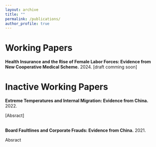 ```yaml
---
layout: archive
title: ""
permalink: /publications/
author_profile: true
---
```


<style>
details > summary {
  list-style: none;
}
details > summary::-webkit-details-marker {
  display: none;
}
</style>


# Working Papers

__Health Insurance and the Rise of Female Labor Forces: Evidence from New Cooperative Medical Scheme.__ 2024.
[draft comming soon]






# Inactive Working Papers

__Extreme Temperatures and Internal Migration: Evidence from China.__ 2022.

<details>
<summary>[Absract]</summary>
  <font size = 1.5> This paper investigates the impacts of extreme temperatures on internal migration in China from 1995 to 2010, employing county-level data for analysis. The findings reveal a significant migrate-out effect from counties experiencing extreme low temperatures; specifically, an additional day with temperatures below 10F increases net outmigration by 0.073 percentage points compared to a day with temperatures ranging between 50-60F. Conversely, increased temperature act as a deterrent to migration, with male outmigration showing a significant decrease under extreme high temperatures (>90F). This divergence in response to extreme temperatures is postulated to stem from variations in perceptual abilities. Intriguingly, female migrants display a distinct pattern, remaining unaffected in their migratory responses to both extreme high and low temperatures. This deviation may be attributed to entrenched traditional Chinese ideologies influencing female mobility. Further investigation into rural regions and agricultural growing seasons yields results consistent with the baseline results, with a more pronounced effect from high temperatures, thereby providing a suggestive evidence of potential liquidity constraints based on the agricultural mechanism, suggesting that the financial hardships from failed agricultural outputs can act as a barrier, preventing individuals from migrating even if they are motivated to do so. </font>
</details>


<br/>

__Board Faultlines and Corporate Frauds: Evidence from China.__ 2021.
<details>
<summary>Absract</summary>
  
  This paper takes China's A-share listed companies from 2010 to 2019 as research samples to study the influence of different types of board faultlines on the violations of listed companies. Results from Bivariate Probit Model show that board fault zone has an overall inhibiting effect on corporate frauds and significantly increases the probability of being investigated for violations. Specifically, different types of faultlines affect different types of frauds. And this effect is more obvious in state-owned enterprises and companies with better internal control. Further analysis shows that the board faultlines has a significant inhibitory effect on different levels of violations, and is conducive to shorten the inspection time.
  
</details>
